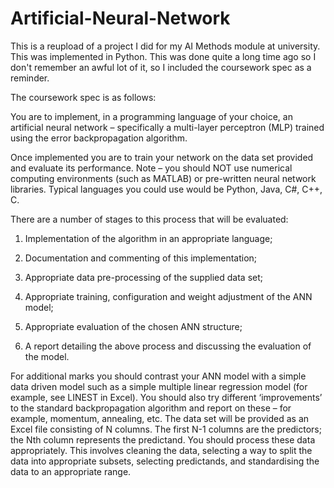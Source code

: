 # Artificial-Neural-Network
This is a reupload of a project I did for my AI Methods module at university. This was implemented in Python. This was done quite a long time ago so I don't remember an awful lot of it, so I included the coursework spec as a reminder.

The coursework spec is as follows:

You are to implement, in a programming language of your choice, an artificial neural 
network – specifically a multi-layer perceptron (MLP) trained using the error 
backpropagation algorithm. 

Once implemented you are to train your network on the data 
set provided and evaluate its performance. Note – you should NOT use numerical 
computing environments (such as MATLAB) or pre-written neural network libraries. Typical 
languages you could use would be Python, Java, C#, C++, C.

There are a number of stages to this process that will be evaluated: 

1) Implementation of the algorithm in an appropriate language; 

2) Documentation and commenting of this implementation; 

3) Appropriate data pre-processing of the supplied data set; 

4) Appropriate training, configuration and weight adjustment of the ANN model; 

5) Appropriate evaluation of the chosen ANN structure; 

6) A report detailing the above process and discussing the evaluation of the model. 

For additional marks you should contrast your ANN model with a simple data driven model 
such as a simple multiple linear regression model (for example, see LINEST in Excel). You 
should also try different ‘improvements’ to the standard backpropagation algorithm and 
report on these – for example, momentum, annealing, etc. 
The data set will be provided as an Excel file consisting of N columns. The first N-1 
columns are the predictors; the Nth column represents the predictand. You should process 
these data appropriately. This involves cleaning the data, selecting a way to split the data 
into appropriate subsets, selecting predictands, and standardising the data to an 
appropriate range. 
